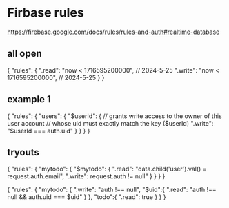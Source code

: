 # Firbase rules

https://firebase.google.com/docs/rules/rules-and-auth#realtime-database

## all open
{
  "rules": {
    ".read": "now < 1716595200000",  // 2024-5-25
    ".write": "now < 1716595200000",  // 2024-5-25
  }
}

## example 1

{
  "rules": {
    "users": {
      "$userId": {
        // grants write access to the owner of this user account
        // whose uid must exactly match the key ($userId)
        ".write": "$userId === auth.uid"
      }
    }
  }
}

## tryouts
{
    "rules": {
        "mytodo": {
            "$mytodo": {
                ".read": "data.child('user').val() = request.auth.email",
                ".write": request.auth != null"
            }
        }
    }
}


{
  "rules": {
    "mytodo": {
      ".write": "auth !== null",
        "$uid":{
          ".read": "auth !== null && auth.uid === $uid"
        }
    },
    "todo":{
      ".read": true
    }
  }
}